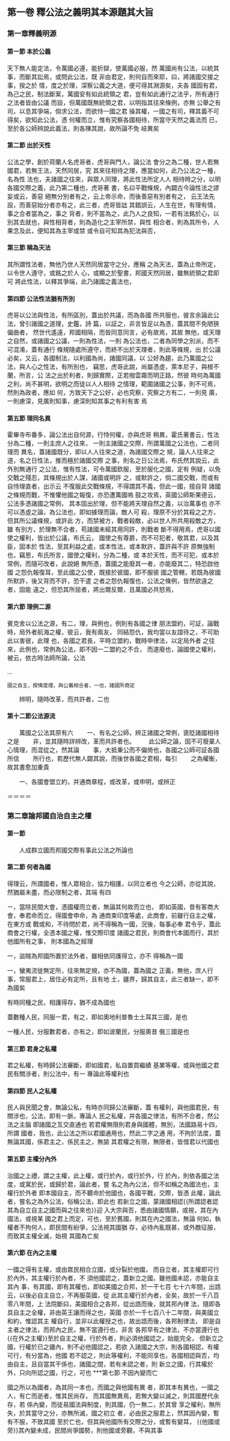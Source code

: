 ## 第一卷 釋公法之義明其本源題其大旨

### 第一章釋義明源

#### 第一節 本於公義

天下無人能定法，令萬國必遵，能折獄，使萬國必服，然
萬國尚有公法，以統其事，而斷其訟焉，或問此公法，既
非由君定，則何自而來耶，曰，將諸國交接之事，揆之於
情，度之於理，深察公義之大道，便可得其淵源矣，夫各
國固有君，為己之民，制法斷案，萬國安有如此統領之
君，豈有如此通行之法乎，所有通行之法者皆由公議
而設，但萬國既無統領之君，以明指其往來條例，亦無
公舉之有司，以息其爭端，倘求公法，而欲恃一國之君
操其權，一國之有司，釋其義不可得矣，欲知此公法，憑
何權而立，惟有究察各國相待，所當守天然之義法而
已，至於各公師辨說此義法，則各陳其說，故所論不免
岐異矣<p>
#### 第二節 出於天性
公法之學，創於荷蘭人名虎哥者，虎哥與門人，論公法
會分之為二種，世人若無國君，若無王法，天然同居，究
其來往相待之理，應當如何，此乃公法之一種，名為性
法也，夫諸國之往來，與眾人同理，將此性法所定人人
相待時之分，以明各國交際之義，此乃第二種也，虎哥著
書，名曰平戰條規，內闢古今論性法之謬妄或云，善惡
絕無分別者有之，云上帝示命，而後善惡有別者有之，
云王法先設，而善惡始分者亦有之，此三者，虎哥皆詘
其錯誤云，人生在世，有理有情，事之合者當為之，事之
背者，則不當為之，此乃人之良知，一若有法銘於心，以
別其去就也，與性相背者，則為造化之主宰所禁，與性
相合者，則為其所令，人果念及此，便知其為主宰或禁
或令自可知其為犯法與否，<p>
#### 第三節 稱為天法
其所謂性法者，無他乃世人天然同居當守之分，應稱
之為天法，蓋為止帝所定，以令世人遵守，或銘之於人
心，或顯之於聖書，邦國天然同居，雖無統領之君即可
將此性法，以釋其爭端，此乃諸國之義法也，
#### 第四節 公法性法猶有所別
虎哥以公法與性法，有所區別，蓋出於共議，而為各國
所共服也，彼言余論此公法，曾引諸國之道理，史鑑，詩
篇，以証之，非言皆足以為憑，蓋其間不免陋狹偏曲者，
然世代遙遠，邦國相隔，而皆同意同言，必有故焉，其故
無他，或天理之自然，或諸國之公議，一則為性法，一則
為公法也，二者為同學之別派，而不可混淆，蓋有通行
條規隨處所遵守，而終不出於天理者，則此等條規，出
於公議必矣，又云，各國制法，以利國為尚，諸國同議，以
公好為趨，此乃萬國之公法，與人心之性法，有所別也，
竊思，虎哥此說，尚屬憑虛，萊本尼子，與根不蘭，所言，公
法之出於利者，則歸實際，正若撥雲霧而明正路，然彼
時何為萬國之利，尚不甚明，欲明之而徒以人人相待
之情理，範圍諸國之公事，則不可焉，然則為政者，應如
何，方致天下之公好，必也究察，究察之方有二，一則見
廣，一則慮深，見廣則知事，慮深則知其事之有利有害
焉<p>
#### 第五節 理同名異
霍畢寺布番多，論公法出自何源，行恃何權，亦與虎哥
稍異，霍氏著書云，性法分為二種，一則主庶人之往來，
一則主諸國之交際，所謂萬國之公法也，二者同理而
異名，蓋諸國既分，即以人人往來之道，為諸國交際之
規，論人人往來之道，名之日性法，推而極於諸國交際
之事，則名之日公法焉，布氏然其說云，此外別無通行
之公法，惟有性法，可令萬國欽服，至於服化之國，定有
例疑，以免交戰之殘忍，其條規出於人謀，諸國或明許
之，或默許之，倘二國交戰，而或有自恃理直者，出示云
不復服此交戰條規，不得謂其不義，但此一國，擅自背
諸國之條規而戰，不惟懼他國之報復，亦恐遭萬國嗚
鼓之攻焉，英國公師斯果德云，公法多憑諸國之常例，
其本固出於理，但不能將天理自然之義，以治萬事也
亦不可以憑虛之論，為公法也，即如據理而論，敵人可
殺，理原不分於其殺之之方，但其所公議條規，或許此
方，而禁被方，戰者殺敵，必以世人所共用殺敵之方，雖
有別方，於理無不合者，苟諸國未經其用同許，則戰者
斷不得用焉，虎哥以國使之權利，皆出於公議，布氏云，
國使之有尊爵，而不可犯者，敬其君，以及其臣，固本於
性法，至其利益之處，或本性法，或本默許，蓋許與不許
原無強制也，竊思，布氏所言，國使之權利，分為二種，或
本於天性，而不可犯，或本於常例，而隨可改者，此說絕
無所憑，蓋國之能廢其一者，亦能廢其二，特恐啟他國
之怨仇報復耳，至此國之公使，既接於彼國，即不服彼
國之管轄，若既為彼國所默許，後又背而不許，恐干遣
之者之怨仇報復也，公法之條例，皆然欲違之者，固能
違之，但恐其所屈者，將出爾反爾，且萬國必共怒焉，

#### 第六節 理例二源
賓克舍以公法之源，有二，理，與例也，例則有各國之律
朋法盟約，可証，論戰時，局外者航海之權，彼云，我有兩友，
同結怨仇，我均當以友誼待之，不可助此以害彼，此理
也，各國之君長，平時立盟約，戰時申律法，以定局外者
之往來，此例也，常例為公法，即不因一二盟約之不合，
而遂廢也，論國使之權利，被云，依古時法師所論，公法



...


    國之自主，揆情度理，與公義相合者，一也，諸國所商定
　　辨明，隨時改革，而共許者，二也
#### 第十二節公法源流
　　萬國之公法其原有六
　　一、有名之公師，辨正諸國之常例，褒貶諸國相待之是
　　非，並其隨時詳辨改，革而共許者也。
　　此公師之論，固不可廢棄人心情理，而混從之，然其論
　　事，大抵秉公而不偏倚也，各國之公師可証各國所信
　　所行也，若歷代無人闢其說，而後世各國之君相，每引
　　之為權衡，故其書愈加重貴<p>
　　一、各國會盟立約，并通商章程，或改革，或申明，或辨正


＝＝＝＝


### 第二章論邦國自治自主之權
#### 第一節
　　人成群立國而邦國交際有事此公法之所論也
#### 第二節 何者為國
得理云，所謂國者，惟人眾相合，協力相護，以同立者也
今之公師，亦從其說，然猶屬未盡，而必限制之者，其端
有四

ㄧ，當除民間大會，憑國權而立者，無論其何故而立也，
即如英國，昔有客商大會，奉君命而立，得國會申命，為
通商束印度等處，此商會，前雖行自主之權，在東方或
戰或和，不待問於君，尚不得稱為一國，況後，每事必奉
君令乎，蓋此商會之行權，全憑本國之權，惟交際印度
諸國之君民，則商會代本國而行，其於他國所有之事，
則本國為之經理

一，盜賊為邦國所置於法外者，雖相依同護得立，亦不
得稱為一國

一，蠻夷流徙無定所，往來無定規，亦不為國，蓋為國之
正義，無他，庶人行事，常服君上，居住必有定所，且有地
土，疆界，歸其自主，此三者缺一，即不為國矣

有時同種之民，相護得存，猶不成為國也

蓋數種人民，同服一君，有之，即如奧地利普魯士土耳其三國，是也

一種人民，分服數君者，亦有之，即如波蘭民，分服奧昔
俄三國是也
#### 第三節 君身之私權
君之私權，有時歸公法審斷，即如國君，私自置買繼績
基業等權，或與他國之君民有關涉者，則公法中，有一
專論此等權利也
#### 第四節 民人之私權
民人與民聞之會，無論公私，有時亦同歸公法審斷，蓋
有權利，與他國君民，有關涉也，公法，即有一脈，專論人
民之私權，并各國之律法，有所不合者，然公法之主腦
即諸國之亙交直通也
若君權無限則君身與國體，無別，法國路易十四，所謂
國者，我也，此公法之所以君國通用也，然此二字之通
用，不拘於法度，蓋無論其國，係君主之，係民主之，無諭
其君權之有限，無限者，皆借君以代國也
#### 第五節 主權分內外
治國之上禮，謂之主權，此上權，或行於內，或行於外，行
於內，則依各國之法度，或寓於民，或歸於君，論此者，嘗
名之為內公法，但不如稱之為國法也，主權行於外者
即本國自主，而不聽命於他國也，各國平戰，交際，皆憑
此權，論此者，嘗名之為外公法，俗稱公法，即此也
若新立之國，蒙諸國相認{{所謂認者認其為自立自主之國而與之往來也}}迎
入大宗與否，悉由諸國情願，或視，其在內國法，或視某
國之君上而定，可也，至於舊國，則其在內之國法，無論
何如，執權者不拘何人，即民間有紛爭，公法視其國猶
存，必待內亂既甚，或外敵征服，而致其主權全滅，始視
其國為亡矣
#### 第六節 在內之主權
一國之得有主權，或由眾民相合立國，或分裂於他國，
而自立者，其主權即可行於內外，其主權行於內者，不
須他國認之，蓋新立之國，雖他國未認，亦能自主其內
事，有其國，即有其權也，即如美國之合邦，於一干七百
七十六年間，出誥云，以後必自主自立，不再服英國，從
此其主權行於內者，全矣，故於一千八百零八年間，上
法院斷曰，美國相合之各邦，從出誥而後，就其邦內律
法，隨即各具自主之全權，非由英王讓而得之也，英國
亦於一千七百八十二年間，與美國立和約，惟認其主
權自行，並非以此權授之也，故出誥而後，各邦制律法，
即是自主者之律法，而邦內之民，無不當遵行也，非言
各邦早有之律法，不亦當遵行也
{{在外之主權}}至於自主之權，行於外者，則必須他國認之，始能完全，
但新立之國，行權於已之疆內，則不必他國認之，若欲
入諸國之大宗，則各國相認，有權可行，有分當為，他國
若不認之，則此等權利，不能同享也，各國相認與否，均
由自主，且自當其干係也，諸國之間，若有未認之者，則
新立之國，行其權於外，只向所認之國，行之，可也
***第七節 不因內變而亡<p>
國之所以為國者，為其同一本也，而國之與他國有異
者，即其本有異也，一國之人，有亡而逝者，惟其民尚存，
而其國無異焉，若無大變以滅之，則其國歷代永存，若
係內變，而徒易國法與制度，則其國，仍一無二，於其曾
享之權利，無所失，於其當守之分，亦無所滅，國之初立
者，必由民之服君上，然其因內變，暫有不服，不致其國
至於亡也，但其與他國所有交際之分，或暫有變耳，
{{他國或旁}}其內變未成，民間尚爭國勢，則他國或旁觀，不與其事
